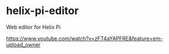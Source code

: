 # helix-pi-editor
Web editor for Helix Pi

https://www.youtube.com/watch?v=zFT4aYAPFRE&feature=em-upload_owner
